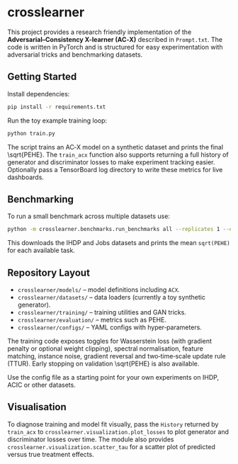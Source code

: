 # crosslearner

This project provides a research friendly implementation of the **Adversarial–Consistency X-learner (AC‑X)** described in `Prompt.txt`. The code is written in PyTorch and is structured for easy experimentation with adversarial tricks and benchmarking datasets.

## Getting Started

Install dependencies:

```bash
pip install -r requirements.txt
```

Run the toy example training loop:

```bash
python train.py
```

The script trains an AC‑X model on a synthetic dataset and prints the final \sqrt{PEHE}.
The `train_acx` function also supports returning a full history of generator and
discriminator losses to make experiment tracking easier. Optionally pass a
TensorBoard log directory to write these metrics for live dashboards.

## Benchmarking

To run a small benchmark across multiple datasets use:

```bash
python -m crosslearner.benchmarks.run_benchmarks all --replicates 1 --epochs 1
```

This downloads the IHDP and Jobs datasets and prints the mean `sqrt(PEHE)` for each available task.

## Repository Layout

- `crosslearner/models/` – model definitions including `ACX`.
- `crosslearner/datasets/` – data loaders (currently a toy synthetic generator).
- `crosslearner/training/` – training utilities and GAN tricks.
- `crosslearner/evaluation/` – metrics such as PEHE.
- `crosslearner/configs/` – YAML configs with hyper‑parameters.

The training code exposes toggles for Wasserstein loss (with gradient penalty or optional weight clipping), spectral normalisation, feature matching, instance noise, gradient reversal and two‑time‑scale update rule (TTUR). Early stopping on validation \sqrt{PEHE} is also available.

Use the config file as a starting point for your own experiments on IHDP, ACIC or other datasets.

## Visualisation

To diagnose training and model fit visually, pass the `History` returned by
`train_acx` to `crosslearner.visualization.plot_losses` to plot generator and
discriminator losses over time.  The module also provides
`crosslearner.visualization.scatter_tau` for a scatter plot of predicted versus
true treatment effects.
